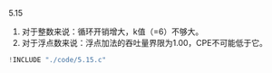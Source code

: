 5.15

1. 对于整数来说：循环开销增大，k值（=6）不够大。  
2. 对于浮点数来说：浮点加法的吞吐量界限为1.00，CPE不可能低于它。

```c
!INCLUDE "./code/5.15.c"
```

